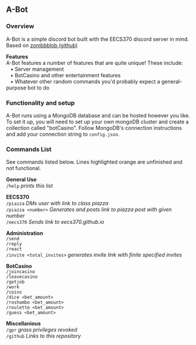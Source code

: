 ## A-Bot
### Overview
A-Bot is a simple discord bot built with the EECS370 discord server in mind. Based on [zombbblob (github)](https://github.com/ToafdaLoaf/zombbblob)

__Features__<br>
A-Bot features a number of features that are quite unique! These include:<br>
&nbsp;&nbsp;&nbsp;• Server management<br>
&nbsp;&nbsp;&nbsp;• BotCasino and other entertainment features<br>
&nbsp;&nbsp;&nbsp;• Whatever other random commands you'd probably expect a general-purpose bot to do<br>
### Functionality and setup
A-Bot runs using a MongoDB database and can be hosted however you like. To set it up, you will need to set up your own mongoDB cluster and create a collection called "botCasino". Follow MongoDB's connection instructions and add your connection string to `config.json`.

### Commands List

See commands listed below. Lines highlighted orange are unfinished and not functional.

__General Use__<br>
`/help` *prints this list*

__EECS370__<br>
`/piazza` *DMs user with link to class piazza*<br>
`/piazza <number>` *Generates and posts link to piazza post with given number*<br>
`/eecs370` *Sends link to eecs370.github.io*

__Administration__<br>
`/send`<br>
`/reply`<br>
`/react`<br>
`/invite <total_invites>` *generates invite link with finite specified invites*


__BotCasino__<br>
`/joincasino`<br>
`/leavecasino`<br>
`/getjob`<br>
`/work`<br>
`/coins`<br>
`/dice <bet_amount>`<br>
`/roshambo <bet_amount>`<br>
`/roulette <bet_amount>`<br>
`/guess <bet_amount>`

__Miscellanious__<br>
`/gpr` *grass privileges revoked*<br>
`/github` *Links to this repository*
